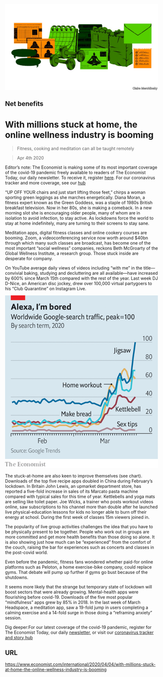 ![](./images/20200404_IRD002_0.jpg)

## Net benefits

# With millions stuck at home, the online wellness industry is booming

> Fitness, cooking and meditation can all be taught remotely

> Apr 4th 2020

Editor’s note: The Economist is making some of its most important coverage of the covid-19 pandemic freely available to readers of The Economist Today, our daily newsletter. To receive it, register [here](https://www.economist.com//newslettersignup). For our coronavirus tracker and more coverage, see our [hub](https://www.economist.com//coronavirus)

“UP OFF YOUR chairs and just start lifting those feet,” chirps a woman sporting green leggings as she marches energetically. Diana Moran, a fitness expert known as the Green Goddess, was a staple of 1980s British breakfast television. Now in her 80s, she is making a comeback. In a new morning slot she is encouraging older people, many of whom are in isolation to avoid infection, to stay active. As lockdowns force the world to stay at home indefinitely, many are turning to their screens to stay sane.

Meditation apps, digital fitness classes and online cookery courses are booming. Zoom, a videoconferencing service now worth around $40bn through which many such classes are broadcast, has become one of the most important “social wellness” companies, reckons Beth McGroarty of the Global Wellness Institute, a research group. Those stuck inside are desperate for company.

On YouTube average daily views of videos including “with me” in the title—convivial baking, studying and decluttering are all available—have increased by 600% since March 15th compared with the rest of the year. Last week DJ D-Nice, an American disc jockey, drew over 100,000 virtual partygoers to his “Club Quarantine” on Instagram Live.

![](./images/20200404_IRC088.png)

The stuck-at-home are also keen to improve themselves (see chart). Downloads of the top five recipe apps doubled in China during February’s lockdown. In Britain John Lewis, an upmarket department store, has reported a five-fold increase in sales of its Marcato pasta machine compared with typical sales for this time of year. Kettlebells and yoga mats are selling like toilet paper. Joe Wicks, a trainer who posts workout videos online, saw subscriptions to his channel more than double after he launched live physical-education lessons for kids no longer able to burn off their energy at school. During the first week of classes 15m viewers joined in.

The popularity of live group activities challenges the idea that you have to be physically present to be together. People who work out in groups are more committed and get more health benefits than those doing so alone. It is also showing just how much can be “experienced” from the comfort of the couch, raising the bar for experiences such as concerts and classes in the post-covid world.

Even before the pandemic, fitness fans wondered whether paid-for online platforms such as Peloton, a home exercise-bike company, could replace gyms. That debate will pump up further if gyms go bust because of the shutdowns.

It seems more likely that the strange but temporary state of lockdown will boost sectors that were already growing. Mental-health apps were flourishing before covid-19. Downloads of the five most popular “mindfulness” apps grew by 85% in 2018. In the last week of March Headspace, a meditation app, saw a 19-fold jump in users completing a calming exercise and a 14-fold surge in those doing a “reframing anxiety” session.

Dig deeper:For our latest coverage of the covid-19 pandemic, register for The Economist Today, our daily [newsletter](https://www.economist.com//newslettersignup), or visit our [coronavirus tracker and story hub](https://www.economist.com//coronavirus)

## URL

https://www.economist.com/international/2020/04/04/with-millions-stuck-at-home-the-online-wellness-industry-is-booming
